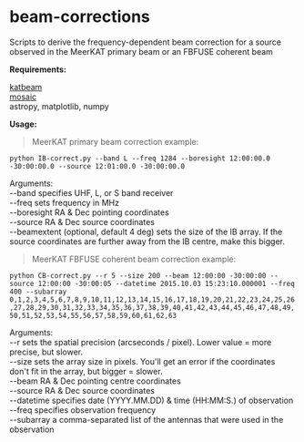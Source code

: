 # beam-corrections
Scripts to derive the frequency-dependent beam correction for a source observed in the MeerKAT primary beam or an FBFUSE coherent beam

**Requirements:**

[katbeam](https://github.com/ska-sa/katbeam)<br>
[mosaic](https://github.com/wchenastro/Mosaic.git)<br>
astropy, matplotlib, numpy

**Usage:**

>MeerKAT primary beam correction example:

`python IB-correct.py --band L --freq 1284 --boresight 12:00:00.0 -30:00:00.0 --source 12:01:00.0 -30:00:00.0`

Arguments:<br>
--band specifies UHF, L, or S band receiver<br>
--freq sets frequency in MHz<br>
--boresight RA & Dec pointing coordinates<br>
--source RA & Dec source coordinates<br>
--beamextent (optional, default 4 deg) sets the size of the IB array. If the source coordinates are further away from the IB centre, make this bigger.

>MeerKAT FBFUSE coherent beam correction example:

`python CB-correct.py --r 5 --size 200 --beam 12:00:00 -30:00:00 --source 12:00:00 -30:00:05 --datetime 2015.10.03 15:23:10.000001 --freq 400 --subarray 0,1,2,3,4,5,6,7,8,9,10,11,12,13,14,15,16,17,18,19,20,21,22,23,24,25,26,27,28,29,30,31,32,33,34,35,36,37,38,39,40,41,42,43,44,45,46,47,48,49,50,51,52,53,54,55,56,57,58,59,60,61,62,63`

Arguments:<br>
--r sets the spatial precision (arcseconds / pixel). Lower value = more precise, but slower.<br>
--size sets the array size in pixels. You'll get an error if the coordinates don't fit in the array, but bigger = slower.<br>
--beam RA & Dec pointing centre coordinates<br>
--source RA & Dec source coordinates<br>
--datetime specifies date (YYYY.MM.DD) & time (HH:MM:S.) of observation<br>
--freq specifies observation frequency<br>
--subarray a comma-separated list of the antennas that were used in the observation<br>
